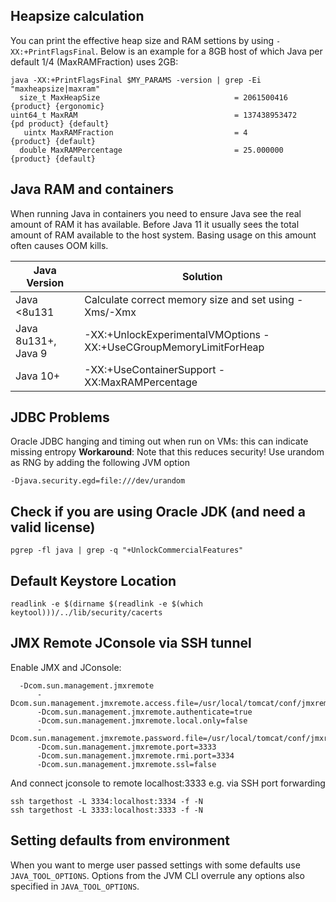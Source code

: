 ## Heapsize calculation

You can print the effective heap size and RAM settions by using `-XX:+PrintFlagsFinal`. 
Below is an example for a 8GB host of which Java per default 1/4 (MaxRAMFraction) uses 2GB:

    java -XX:+PrintFlagsFinal $MY_PARAMS -version | grep -Ei "maxheapsize|maxram"
      size_t MaxHeapSize                              = 2061500416                                {product} {ergonomic}
    uint64_t MaxRAM                                   = 137438953472                           {pd product} {default}
       uintx MaxRAMFraction                           = 4                                         {product} {default}
      double MaxRAMPercentage                         = 25.000000                                 {product} {default}

## Java RAM and containers

When running Java in containers you need to ensure Java see the real amount of RAM it has available.
Before Java 11 it usually sees the total amount of RAM available to the host system. Basing usage 
on this amount often causes OOM kills.

| Java Version          | Solution                                                          |
| --------------------- | ----------------------------------------------------------------- |
| Java <8u131           | Calculate correct memory size and set using -Xms/-Xmx             |
| Java 8u131+, Java 9   | -XX:+UnlockExperimentalVMOptions -XX:+UseCGroupMemoryLimitForHeap |
| Java 10+              | -XX:+UseContainerSupport -XX:MaxRAMPercentage                     |


## JDBC Problems

Oracle JDBC hanging and timing out when run on VMs: this can indicate
missing entropy **Workaround**: Note that this reduces security! Use
urandom as RNG by adding the following JVM option

    -Djava.security.egd=file:///dev/urandom

## Check if you are using Oracle JDK (and need a valid license)

    pgrep -fl java | grep -q "+UnlockCommercialFeatures"

## Default Keystore Location

    readlink -e $(dirname $(readlink -e $(which keytool)))/../lib/security/cacerts

## JMX Remote JConsole via SSH tunnel

Enable JMX and JConsole:

      -Dcom.sun.management.jmxremote
          -Dcom.sun.management.jmxremote.access.file=/usr/local/tomcat/conf/jmxremote.access
          -Dcom.sun.management.jmxremote.authenticate=true
          -Dcom.sun.management.jmxremote.local.only=false
          -Dcom.sun.management.jmxremote.password.file=/usr/local/tomcat/conf/jmxremote.password
          -Dcom.sun.management.jmxremote.port=3333
          -Dcom.sun.management.jmxremote.rmi.port=3334
          -Dcom.sun.management.jmxremote.ssl=false

And connect jconsole to remote localhost:3333 e.g. via SSH port
forwarding

    ssh targethost -L 3334:localhost:3334 -f -N
    ssh targethost -L 3333:localhost:3333 -f -N

## Setting defaults from environment

When you want to merge user passed settings with some defaults use `JAVA_TOOL_OPTIONS`. Options from the JVM CLI overrule any options also specified in `JAVA_TOOL_OPTIONS`.
